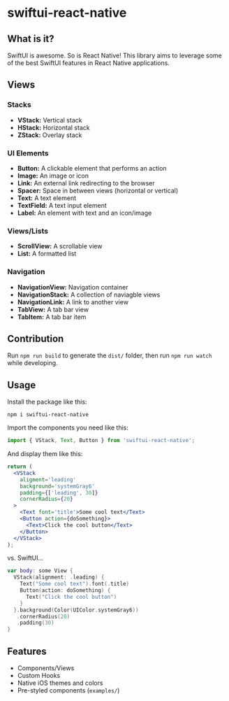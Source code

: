 # swiftui-react-native

## What is it?

SwiftUI is awesome. So is React Native! This library aims to leverage some of the best SwiftUI features in React Native applications.

## Views

### Stacks

- **VStack:** Vertical stack
- **HStack:** Horizontal stack
- **ZStack:** Overlay stack

### UI Elements

- **Button:** A clickable element that performs an action
- **Image:** An image or icon
- **Link:** An external link redirecting to the browser
- **Spacer:** Space in between views (horizontal or vertical)
- **Text:** A text element
- **TextField:** A text input element
- **Label:** An element with text and an icon/image

### Views/Lists

- **ScrollView:** A scrollable view
- **List:** A formatted list

### Navigation

- **NavigationView:** Navigation container
- **NavigationStack:** A collection of naviagble views
- **NavigationLink:** A link to another view
- **TabView:** A tab bar view
- **TabItem:** A tab bar item

## Contribution

Run `npm run build` to generate the `dist/` folder, then run `npm run watch` while developing.

## Usage

Install the package like this:

`npm i swiftui-react-native`

Import the components you need like this:

```javascript
import { VStack, Text, Button } from 'swiftui-react-native';
```

And display them like this:

```jsx
return (
  <VStack
    aligment='leading'
    background='systemGray6'
    padding={['leading', 30]}
    cornerRadius={20}
  >
    <Text font='title'>Some cool text</Text>
    <Button action={doSomething}>
      <Text>Click the cool button</Text>
    </Button>
  </VStack>
);
```

vs. SwiftUI...

```swift
var body: some View {
  VStack(alignment: .leading) {
    Text("Some cool text").font(.title)
    Button(action: doSomething) {
      Text("Click the cool button")
    }
  }.background(Color(UIColor.systemGray6))
   .cornerRadius(20)
   .padding(30)
}
```

## Features

- Components/Views
- Custom Hooks
- Native iOS themes and colors
- Pre-styled components (`examples/`)
